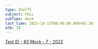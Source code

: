 ```yaml
---
type: ZealTS
subject: FULL
subType: mock
last_time: 2023-10-13T00:00:00.000+05:30
atQ: 28
---
```

[Test ID - 83 Mock - 7 - 2022](https://uxkhzfstdjcborfuyyknhkhbyfnskrywvveioufkbjkupomnptjwvhbavkysuhi.vercel.app/solution.html?testId=61ea88a0270ed80fc0b71076&test_id=23)
